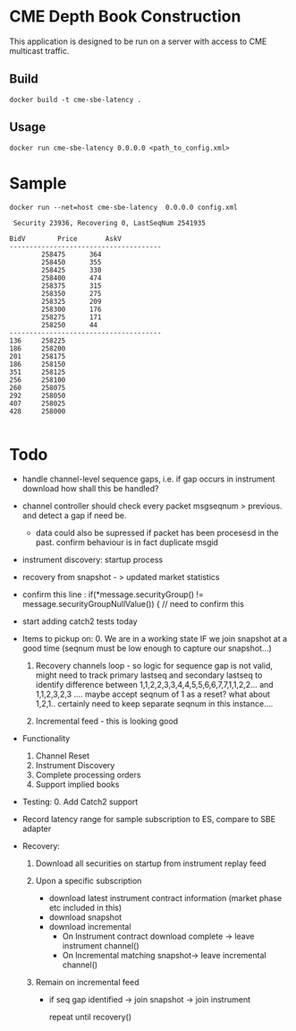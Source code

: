 # CME Depth Book Construction

This application is designed to be run on a server with access to CME multicast
traffic.

## Build
```
docker build -t cme-sbe-latency .
```

## Usage

```
docker run cme-sbe-latency 0.0.0.0 <path_to_config.xml>
```

# Sample

```
docker run --net=host cme-sbe-latency  0.0.0.0 config.xml

 Security 23936, Recovering 0, LastSeqNum 2541935

BidV		Price		AskV
--------------------------------------
		258475		364
		258450		355
		258425		330
		258400		474
		258375		315
		258350		275
		258325		209
		258300		176
		258275		171
		258250		44
--------------------------------------
136		258225
186		258200
201		258175
186		258150
351		258125
256		258100
260		258075
292		258050
407		258025
428		258000


```
# Todo

* handle channel-level sequence gaps, i.e. if gap occurs in instrument download how shall this be handled?
* channel controller should check every packet msgseqnum > previous. and detect a gap if need be.
    * data could also be supressed if packet has been procesesd in the past. confirm behaviour is in fact duplicate msgid
* instrument discovery: startup process
* recovery from snapshot - > updated market statistics


* confirm this line : if(*message.securityGroup() != message.securityGroupNullValue()) { // need to confirm this
* start adding catch2 tests today

* Items to pickup on:
    0. We are in a working state IF we join snapshot at a good time (seqnum must be low enough to capture our snapshot...)
    1. Recovery channels loop - so logic for sequence gap is not valid, might need to track primary lastseq and secondary lastseq to identify
        difference between 1,1,2,2,3,3,4,4,5,5,6,6,7,7,1,1,2,2... and 1,1,2,3,2,3 .... maybe accept seqnum of 1 as a reset? what about 1,2,1..
        certainly need to keep separate seqnum in this instance....
        
    2. Incremental feed - this is looking good

* Functionality
    1. Channel Reset
    2. Instrument Discovery
    3. Complete processing orders
    4. Support implied books
   
* Testing:
    0. Add Catch2 support

    
* Record latency range for sample subscription to ES, compare to SBE adapter

* Recovery:

    1. Download all securities on startup from instrument replay feed
    2. Upon a specific subscription
    
        * download latest instrument contract information (market phase etc included in this)
        * download snapshot
        * download incremental
            * On Instrument contract download complete -> leave instrument channel()
            * On Incremental matching snapshot-> leave incremental channel()
           
    3. Remain on incremental feed
        * if seq gap identified -> join snapshot
                                -> join instrument
                                
            repeat until recovery()
                                
     